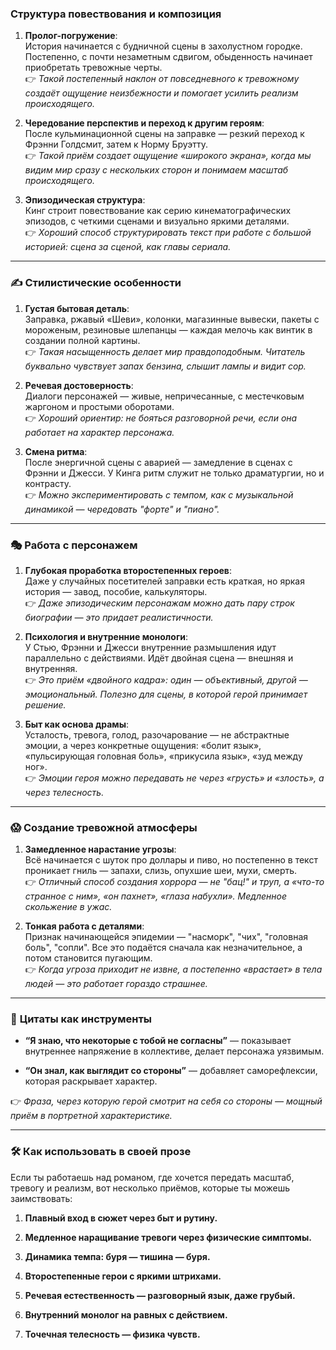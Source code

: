 
### **Структура повествования и композиция**

1. **Пролог-погружение**:  
    История начинается с будничной сцены в захолустном городке. Постепенно, с почти незаметным сдвигом, обыденность начинает приобретать тревожные черты.  
    👉 _Такой постепенный наклон от повседневного к тревожному создаёт ощущение неизбежности и помогает усилить реализм происходящего._
    
2. **Чередование перспектив и переход к другим героям**:  
    После кульминационной сцены на заправке — резкий переход к Фрэнни Голдсмит, затем к Норму Бруэтту.  
    👉 _Такой приём создает ощущение «широкого экрана», когда мы видим мир сразу с нескольких сторон и понимаем масштаб происходящего._
    
3. **Эпизодическая структура**:  
    Кинг строит повествование как серию кинематографических эпизодов, с четкими сценами и визуально яркими деталями.  
    👉 _Хороший способ структурировать текст при работе с большой историей: сцена за сценой, как главы сериала._
    

---

### ✍️ **Стилистические особенности**

1. **Густая бытовая деталь**:  
    Заправка, ржавый «Шеви», колонки, магазинные вывески, пакеты с мороженым, резиновые шлепанцы — каждая мелочь как винтик в создании полной картины.  
    👉 _Такая насыщенность делает мир правдоподобным. Читатель буквально чувствует запах бензина, слышит лампы и видит сор._
    
2. **Речевая достоверность**:  
    Диалоги персонажей — живые, непричесанные, с местечковым жаргоном и простыми оборотами.  
    👉 _Хороший ориентир: не бояться разговорной речи, если она работает на характер персонажа._
    
3. **Смена ритма**:  
    После энергичной сцены с аварией — замедление в сценах с Фрэнни и Джесси. У Кинга ритм служит не только драматургии, но и контрасту.  
    👉 _Можно экспериментировать с темпом, как с музыкальной динамикой — чередовать "форте" и "пиано"._
    

---

### 🎭 **Работа с персонажем**

1. **Глубокая проработка второстепенных героев**:  
    Даже у случайных посетителей заправки есть краткая, но яркая история — завод, пособие, калькуляторы.  
    👉 _Даже эпизодическим персонажам можно дать пару строк биографии — это придает реалистичности._
    
2. **Психология и внутренние монологи**:  
    У Стью, Фрэнни и Джесси внутренние размышления идут параллельно с действиями. Идёт двойная сцена — внешняя и внутренняя.  
    👉 _Это приём «двойного кадра»: один — объективный, другой — эмоциональный. Полезно для сцены, в которой герой принимает решение._
    
3. **Быт как основа драмы**:  
    Усталость, тревога, голод, разочарование — не абстрактные эмоции, а через конкретные ощущения: «болит язык», «пульсирующая головная боль», «прикусила язык», «зуд между ног».  
    👉 _Эмоции героя можно передавать не через «грусть» и «злость», а через телесность._
    

---

### 😱 **Создание тревожной атмосферы**

1. **Замедленное нарастание угрозы**:  
    Всё начинается с шуток про доллары и пиво, но постепенно в текст проникает гниль — запахи, слизь, опухшие шеи, мухи, смерть.  
    👉 _Отличный способ создания хоррора — не "бац!" и труп, а «что-то странное с ним», «он пахнет», «глаза набухли». Медленное скольжение в ужас._
    
2. **Тонкая работа с деталями**:  
    Признак начинающейся эпидемии — "насморк", "чих", "головная боль", "сопли". Все это подаётся сначала как незначительное, а потом становится пугающим.  
    👉 _Когда угроза приходит не извне, а постепенно «врастает» в тела людей — это работает гораздо страшнее._
    

---

### 💬 **Цитаты как инструменты**

- **“Я знаю, что некоторые с тобой не согласны”** — показывает внутреннее напряжение в коллективе, делает персонажа уязвимым.
    
- **“Он знал, как выглядит со стороны”** — добавляет саморефлексии, которая раскрывает характер.
    

👉 _Фраза, через которую герой смотрит на себя со стороны — мощный приём в портретной характеристике._

---

### 🛠 Как использовать в своей прозе

Если ты работаешь над романом, где хочется передать масштаб, тревогу и реализм, вот несколько приёмов, которые ты можешь заимствовать:

1. **Плавный вход в сюжет через быт и рутину.**
    
2. **Медленное наращивание тревоги через физические симптомы.**
    
3. **Динамика темпа: буря — тишина — буря.**
    
4. **Второстепенные герои с яркими штрихами.**
    
5. **Речевая естественность — разговорный язык, даже грубый.**
    
6. **Внутренний монолог на равных с действием.**
    
7. **Точечная телесность — физика чувств.**